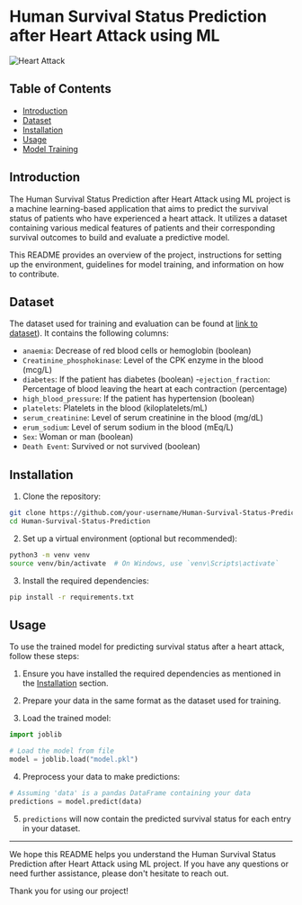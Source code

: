 # Human Survival Status Prediction after Heart Attack using ML

![Heart Attack](https://example.com/path/to/heart-attack-image.png)

## Table of Contents

- [Introduction](#introduction)
- [Dataset](#dataset)
- [Installation](#installation)
- [Usage](#usage)
- [Model Training](#model-training)

## Introduction

The Human Survival Status Prediction after Heart Attack using ML project is a machine learning-based application that aims to predict the survival status of patients who have experienced a heart attack. It utilizes a dataset containing various medical features of patients and their corresponding survival outcomes to build and evaluate a predictive model.

This README provides an overview of the project, instructions for setting up the environment, guidelines for model training, and information on how to contribute.

## Dataset

The dataset used for training and evaluation can be found at [link to dataset]([https://example.com/path/to/dataset](https://www.kaggle.com/datasets/andrewmvd/heart-failure-clinical-data)https://www.kaggle.com/datasets/andrewmvd/heart-failure-clinical-data)). It contains the following columns:

- `anaemia`: Decrease of red blood cells or hemoglobin (boolean)
- `Creatinine_phosphokinase`: Level of the CPK enzyme in the blood (mcg/L)
- `diabetes`: If the patient has diabetes (boolean)
-`ejection_fraction`: Percentage of blood leaving the heart at each contraction (percentage)
- `high_blood_pressure`: If the patient has hypertension (boolean)
- `platelets`: Platelets in the blood (kiloplatelets/mL)
- `serum_creatinine`: Level of serum creatinine in the blood (mg/dL)
- `erum_sodium`: Level of serum sodium in the blood (mEq/L)
- `Sex`: Woman or man (boolean)
- `Death Event`: Survived or not survived (boolean)
  
## Installation

1. Clone the repository:

```bash
git clone https://github.com/your-username/Human-Survival-Status-Prediction.git
cd Human-Survival-Status-Prediction
```

2. Set up a virtual environment (optional but recommended):

```bash
python3 -m venv venv
source venv/bin/activate  # On Windows, use `venv\Scripts\activate`
```

3. Install the required dependencies:

```bash
pip install -r requirements.txt
```

## Usage

To use the trained model for predicting survival status after a heart attack, follow these steps:

1. Ensure you have installed the required dependencies as mentioned in the [Installation](#installation) section.

2. Prepare your data in the same format as the dataset used for training.

3. Load the trained model:

```python
import joblib

# Load the model from file
model = joblib.load("model.pkl")
```

4. Preprocess your data to make predictions:

```python
# Assuming 'data' is a pandas DataFrame containing your data
predictions = model.predict(data)
```

5. `predictions` will now contain the predicted survival status for each entry in your dataset.

---

We hope this README helps you understand the Human Survival Status Prediction after Heart Attack using ML project. If you have any questions or need further assistance, please don't hesitate to reach out.

Thank you for using our project!
